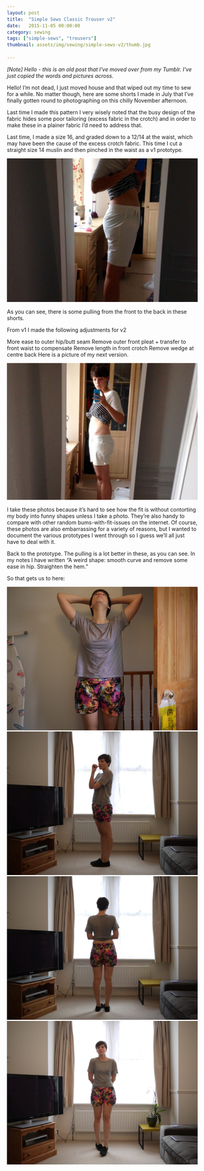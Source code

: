 ```yaml
---
layout: post
title:  "Simple Sews Classic Trouser v2"
date:   2015-11-05 00:00:00
category: sewing
tags: ["simple-sews", "trousers"]
thumbnail: assets/img/sewing/simple-sews-v2/thumb.jpg

---
```


_[Note] Hello - this is an old post that I've moved over from my Tumblr. I've just copied the words and pictures across._

Hello! I’m not dead, I just moved house and that wiped out my time to sew for a while. No matter though, here are some shorts I made in July that I’ve finally gotten round to photographing on this chilly November afternoon.

Last time I made this pattern I very wisely noted that the busy design of the fabric hides some poor tailoring (excess fabric in the crotch) and in order to make these in a plainer fabric I’d need to address that.

Last time, I made a size 16, and graded down to a 12/14 at the waist, which may have been the cause of the excess crotch fabric. This time I cut a straight size 14 muslin and then pinched in the waist as a v1 prototype.

![Simple sews v2 1](/assets/img/sewing/simple-sews-v2/simple-sews-v2.1.jpg)

As you can see, there is some pulling from the front to the back in these shorts.

From v1 I made the following adjustments for v2

More ease to outer hip/butt seam
Remove outer front pleat + transfer to front waist to compensate
Remove length in front crotch
Remove wedge at centre back
Here is a picture of my next version.

![Simple sews v2 1](/assets/img/sewing/simple-sews-v2/simple-sews-v2.2.jpg)

I take these photos because it’s hard to see how the fit is without contorting my body into funny shapes unless I take a photo. They’re also handy to compare with other random bums-with-fit-issues on the internet. Of course, these photos are also embarrassing for a variety of reasons, but I wanted to document the various prototypes I went through so I guess we’ll all just have to deal with it.

Back to the prototype. The pulling is a lot better in these, as you can see. In my notes I have written “A weird shape: smooth curve and remove some ease in hip. Straighten the hem.”

So that gets us to here:

![Simple sews v2 1](/assets/img/sewing/simple-sews-v2/simple-sews-v2.3.jpg)
![Simple sews v2 1](/assets/img/sewing/simple-sews-v2/simple-sews-v2.4.jpg)
![Simple sews v2 1](/assets/img/sewing/simple-sews-v2/simple-sews-v2.5.jpg)
![Simple sews v2 1](/assets/img/sewing/simple-sews-v2/simple-sews-v2.6.jpg)
